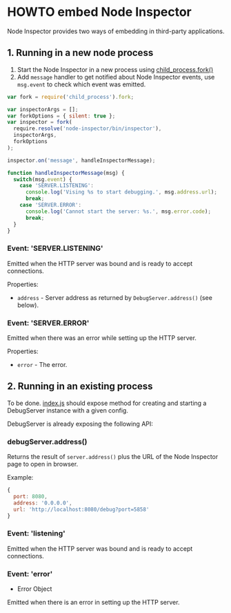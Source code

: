 # HOWTO embed Node Inspector

Node Inspector provides two ways of embedding in third-party
applications.

## 1. Running in a new node process

1. Start the Node Inspector in a new process using
  [child_process.fork()](http://nodejs.org/api/child_process.html#child_process_child_process_fork_modulepath_args_options)
2. Add `message` handler to get notified about Node Inspector events, use
  `msg.event` to check which event was emitted.

```js
var fork = require('child_process').fork;

var inspectorArgs = [];
var forkOptions = { silent: true };
var inspector = fork(
  require.resolve('node-inspector/bin/inspector'),
  inspectorArgs,
  forkOptions
);

inspector.on('message', handleInspectorMessage);

function handleInspectorMessage(msg) {
  switch(msg.event) {
    case 'SERVER.LISTENING':
      console.log('Vising %s to start debugging.', msg.address.url);
      break;
    case 'SERVER.ERROR':
      console.log('Cannot start the server: %s.', msg.error.code);
      break;
  }
}
```

### Event: 'SERVER.LISTENING'

Emitted when the HTTP server was bound and is ready to accept connections.

Properties:

 * `address` - Server address as returned by `DebugServer.address()` (see
   below).

### Event: 'SERVER.ERROR'

Emitted when there was an error while setting up the HTTP server.

Properties:

 * `error` - The error.

## 2. Running in an existing process

To be done. [index.js](../index.js) should expose method for creating and starting
a DebugServer instance with a given config.

DebugServer is already exposing the following API:

### debugServer.address()

Returns the result of `server.address()` plus the URL of the Node Inspector
page to open in browser.

Example:
```js
{
  port: 8080,
  address: '0.0.0.0',
  url: 'http://localhost:8080/debug?port=5858'
}
```

### Event: 'listening'

Emitted when the HTTP server was bound and is ready to accept connections.

### Event: 'error'

* Error Object

Emitted when there is an error in setting up the HTTP server.

